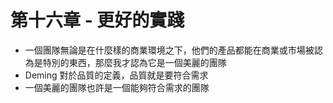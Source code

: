 # 第十六章 - 更好的實踐

* 一個團隊無論是在什麼樣的商業環境之下，他們的產品都能在商業或市場被認為是特別的東西，那麼我才認為它是一個美麗的團隊
* Deming 對於品質的定義，品質就是要符合需求
* 一個美麗的團隊也許是一個能夠符合需求的團隊
